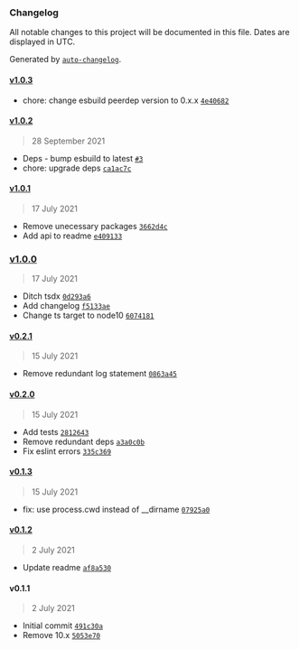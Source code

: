 ### Changelog

All notable changes to this project will be documented in this file. Dates are displayed in UTC.

Generated by [`auto-changelog`](https://github.com/CookPete/auto-changelog).

#### [v1.0.3](https://github.com/waspeer/esbuild-plugin-glob/compare/v1.0.2...v1.0.3)

- chore: change esbuild peerdep version to 0.x.x [`4e40682`](https://github.com/waspeer/esbuild-plugin-glob/commit/4e406829636a0fe80bf2c94daec6b6a72470b1a4)

#### [v1.0.2](https://github.com/waspeer/esbuild-plugin-glob/compare/v1.0.1...v1.0.2)

> 28 September 2021

- Deps - bump esbuild to latest [`#3`](https://github.com/waspeer/esbuild-plugin-glob/pull/3)
- chore: upgrade deps [`ca1ac7c`](https://github.com/waspeer/esbuild-plugin-glob/commit/ca1ac7c99fa5f78d6b4a5b9fa3abe2c4511c0972)

#### [v1.0.1](https://github.com/waspeer/esbuild-plugin-glob/compare/v1.0.0...v1.0.1)

> 17 July 2021

- Remove unecessary packages [`3662d4c`](https://github.com/waspeer/esbuild-plugin-glob/commit/3662d4c77391b27372d3ad82b58bc84f6f1878ac)
- Add api to readme [`e409133`](https://github.com/waspeer/esbuild-plugin-glob/commit/e409133c7d75fc38a36b19a29c83883ab707c412)

### [v1.0.0](https://github.com/waspeer/esbuild-plugin-glob/compare/v0.2.1...v1.0.0)

> 17 July 2021

- Ditch tsdx [`0d293a6`](https://github.com/waspeer/esbuild-plugin-glob/commit/0d293a6211ca07f6a9f0540132c602d68fcb3039)
- Add changelog [`f5133ae`](https://github.com/waspeer/esbuild-plugin-glob/commit/f5133aedf10dbd698ac0a85fa9cf03ef79c77f59)
- Change ts target to node10 [`6074181`](https://github.com/waspeer/esbuild-plugin-glob/commit/6074181960fe545ed63eff2fce613893b7268768)

#### [v0.2.1](https://github.com/waspeer/esbuild-plugin-glob/compare/v0.2.0...v0.2.1)

> 15 July 2021

- Remove redundant log statement [`0863a45`](https://github.com/waspeer/esbuild-plugin-glob/commit/0863a4507ed60fef85070696a1990b5bb99770c9)

#### [v0.2.0](https://github.com/waspeer/esbuild-plugin-glob/compare/v0.1.3...v0.2.0)

> 15 July 2021

- Add tests [`2812643`](https://github.com/waspeer/esbuild-plugin-glob/commit/2812643ddf821f6c70131263f25d9856c23d93ea)
- Remove redundant deps [`a3a0c0b`](https://github.com/waspeer/esbuild-plugin-glob/commit/a3a0c0bfd3757933e6e6d61877fe7bcf659245af)
- Fix eslint errors [`335c369`](https://github.com/waspeer/esbuild-plugin-glob/commit/335c3696edf295b04481c7c0025aaf90b1e0ef36)

#### [v0.1.3](https://github.com/waspeer/esbuild-plugin-glob/compare/v0.1.2...v0.1.3)

> 15 July 2021

- fix: use process.cwd instead of __dirname [`07925a0`](https://github.com/waspeer/esbuild-plugin-glob/commit/07925a0dbdaacd7523be07c1d06318fa31a50659)

#### [v0.1.2](https://github.com/waspeer/esbuild-plugin-glob/compare/v0.1.1...v0.1.2)

> 2 July 2021

- Update readme [`af8a530`](https://github.com/waspeer/esbuild-plugin-glob/commit/af8a530c9183d6cd4e8c892324b51a89eb5d5e8c)

#### v0.1.1

> 2 July 2021

- Initial commit [`491c30a`](https://github.com/waspeer/esbuild-plugin-glob/commit/491c30ac1736da66e13dffab8682bb8799840aa6)
- Remove 10.x [`5053e70`](https://github.com/waspeer/esbuild-plugin-glob/commit/5053e702e79a7cac3b9072f4d7bb464c19fedbc8)
